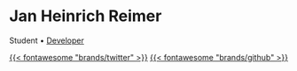 ---
---

# Jan Heinrich Reimer

Student • [Developer](https://reimer.software "Reimer Software")

[{{< fontawesome "brands/twitter" >}}](https://twitter.com/H1iReimer "Twitter")
[{{< fontawesome "brands/github" >}}](https://github.com/heinrichreimer "GitHub")
